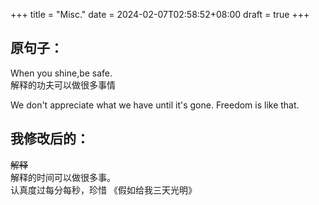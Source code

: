 +++
title = "Misc."
date = 2024-02-07T02:58:52+08:00
draft = true
+++

## 原句子：  
When you shine,be safe.  
解释的功夫可以做很多事情  

We don't appreciate what we have until it's gone. Freedom is like that.

## 我修改后的：  
~~解释~~  
解释的时间可以做很多事。  
认真度过每分每秒，珍惜    《假如给我三天光明》